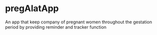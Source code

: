 # pregAlatApp
An app that keep company of pregnant women throughout the gestation period by providing reminder and tracker function
